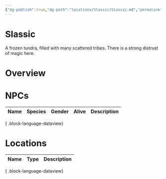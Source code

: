 ```yaml
---
{"dg-publish":true,"dg-path":"locations/Slassic/Slassic.md","permalink":"/locations/slassic/slassic/","tags":["location"],"noteIcon":"location"}
---
```


# Slassic
A frozen tundra, filled with many scattered tribes. There is a strong distrust of magic here.
# Overview

# NPCs
| Name | Species | Gender | Alive | Description |
| ---- | ------- | ------ | ----- | ----------- |

{ .block-language-dataview}

# Locations
| Name | Type | Description |
| ---- | ---- | ----------- |

{ .block-language-dataview}